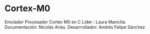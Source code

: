 # Cortex-M0
Emulador Procesador Cortex M0 en C
Líder : Laura Mancilla.
Documentación: Nicolás Arias.
Desarrrollador: Andrés Felipe Sánchez
